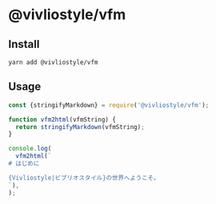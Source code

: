 # @vivliostyle/vfm

## Install

```shell
yarn add @vivliostyle/vfm
```

## Usage

```js
const {stringifyMarkdown} = require('@vivliostyle/vfm');

function vfm2html(vfmString) {
  return stringifyMarkdown(vfmString);
}

console.log(
  vfm2html(`
# はじめに

{Vivliostyle|ビブリオスタイル}の世界へようこそ。
`),
);
```
